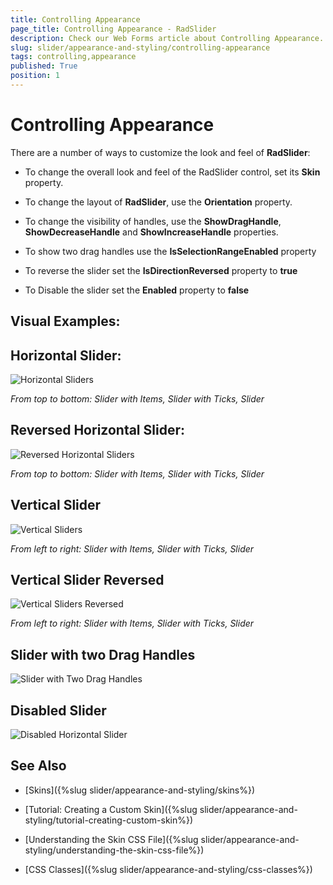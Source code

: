 ```yaml
---
title: Controlling Appearance
page_title: Controlling Appearance - RadSlider
description: Check our Web Forms article about Controlling Appearance.
slug: slider/appearance-and-styling/controlling-appearance
tags: controlling,appearance
published: True
position: 1
---
```


# Controlling Appearance

There are a number of ways to customize the look and feel of **RadSlider**:

* To change the overall look and feel of the RadSlider control, set its **Skin** property.

* To change the layout of **RadSlider**, use the **Orientation** property.

* To change the visibility of handles, use the **ShowDragHandle**, **ShowDecreaseHandle** and **ShowIncreaseHandle** properties.

* To show two drag handles use the **IsSelectionRangeEnabled** property

* To reverse the slider set the **IsDirectionReversed** property to **true**

* To Disable the slider set the **Enabled** property to **false**

## Visual Examples:

## Horizontal Slider:

![Horizontal Sliders](images/slider-horizontal_sliders.gif)

*From top to bottom: Slider with Items, Slider with Ticks, Slider*

## Reversed Horizontal Slider:

![Reversed Horizontal Sliders](images/slider-horizontal_sliders_reserved.gif)

*From top to bottom: Slider with Items, Slider with Ticks, Slider*

## Vertical Slider

![Vertical Sliders](images/slider-verticall_sliders.gif)

*From left to right: Slider with Items, Slider with Ticks, Slider*

## Vertical Slider Reversed

![Vertical Sliders Reversed](images/slider-verticall_sliders_reserved.gif)

*From left to right: Slider with Items, Slider with Ticks, Slider*

## Slider with two Drag Handles

![Slider with Two Drag Handles](images/slider-2draghandles.gif)

## Disabled Slider

![Disabled Horizontal Slider](images/slider-horizontal_disabled.gif)

## See Also

 * [Skins]({%slug slider/appearance-and-styling/skins%})

 * [Tutorial: Creating a Custom Skin]({%slug slider/appearance-and-styling/tutorial-creating-custom-skin%})

 * [Understanding the Skin CSS File]({%slug slider/appearance-and-styling/understanding-the-skin-css-file%})

 * [CSS Classes]({%slug slider/appearance-and-styling/css-classes%})

